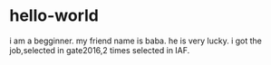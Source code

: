 # hello-world
i am a begginner.
my friend name is baba.
he is very lucky.
i got the job,selected in gate2016,2 times selected in IAF.
